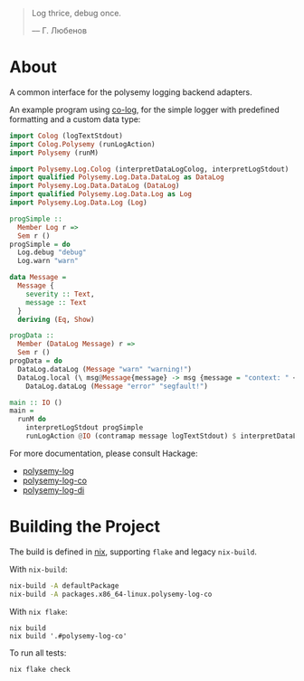 > Log thrice, debug once.
>
> –– Г. Любенов

# About

A common interface for the polysemy logging backend adapters.

An example program using [co-log], for the simple logger with predefined formatting and a custom data type:

```haskell
import Colog (logTextStdout)
import Colog.Polysemy (runLogAction)
import Polysemy (runM)

import Polysemy.Log.Colog (interpretDataLogColog, interpretLogStdout)
import qualified Polysemy.Log.Data.DataLog as DataLog
import Polysemy.Log.Data.DataLog (DataLog)
import qualified Polysemy.Log.Data.Log as Log
import Polysemy.Log.Data.Log (Log)

progSimple ::
  Member Log r =>
  Sem r ()
progSimple = do
  Log.debug "debug"
  Log.warn "warn"

data Message =
  Message {
    severity :: Text,
    message :: Text
  }
  deriving (Eq, Show)

progData ::
  Member (DataLog Message) r =>
  Sem r ()
progData = do
  DataLog.dataLog (Message "warn" "warning!")
  DataLog.local (\ msg@Message{message} -> msg {message = "context: " <> message}) do
    DataLog.dataLog (Message "error" "segfault!")

main :: IO ()
main =
  runM do
    interpretLogStdout progSimple
    runLogAction @IO (contramap message logTextStdout) $ interpretDataLogColog @Message $ progData
```

For more documentation, please consult Hackage:
* [polysemy-log](https://hackage.haskell.org/package/polysemy-log)
* [polysemy-log-co](https://hackage.haskell.org/package/polysemy-log-co)
* [polysemy-log-di](https://hackage.haskell.org/package/polysemy-log-di)

# Building the Project

The build is defined in [nix], supporting `flake` and legacy `nix-build`.

With `nix-build`:

```bash
nix-build -A defaultPackage
nix-build -A packages.x86_64-linux.polysemy-log-co
```

With `nix flake`:

```
nix build
nix build '.#polysemy-log-co'
```

To run all tests:

```bash
nix flake check
```

[nix]: https://nixos.org/manual/nix/unstable
[co-log]: https://hackage.haskell.org/package/co-log
